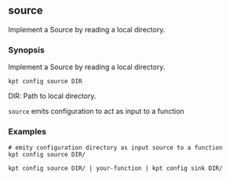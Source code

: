 ## source

Implement a Source by reading a local directory.

### Synopsis

Implement a Source by reading a local directory.

    kpt config source DIR

  DIR:
    Path to local directory.

`source` emits configuration to act as input to a function

### Examples

    # emity configuration directory as input source to a function
    kpt config source DIR/

    kpt config source DIR/ | your-function | kpt config sink DIR/
